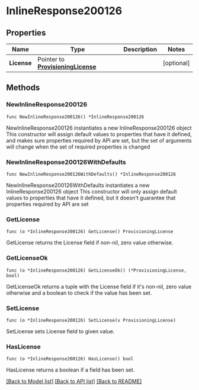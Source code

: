 # InlineResponse200126

## Properties

Name | Type | Description | Notes
------------ | ------------- | ------------- | -------------
**License** | Pointer to [**ProvisioningLicense**](provisioningLicense.md) |  | [optional] 

## Methods

### NewInlineResponse200126

`func NewInlineResponse200126() *InlineResponse200126`

NewInlineResponse200126 instantiates a new InlineResponse200126 object
This constructor will assign default values to properties that have it defined,
and makes sure properties required by API are set, but the set of arguments
will change when the set of required properties is changed

### NewInlineResponse200126WithDefaults

`func NewInlineResponse200126WithDefaults() *InlineResponse200126`

NewInlineResponse200126WithDefaults instantiates a new InlineResponse200126 object
This constructor will only assign default values to properties that have it defined,
but it doesn't guarantee that properties required by API are set

### GetLicense

`func (o *InlineResponse200126) GetLicense() ProvisioningLicense`

GetLicense returns the License field if non-nil, zero value otherwise.

### GetLicenseOk

`func (o *InlineResponse200126) GetLicenseOk() (*ProvisioningLicense, bool)`

GetLicenseOk returns a tuple with the License field if it's non-nil, zero value otherwise
and a boolean to check if the value has been set.

### SetLicense

`func (o *InlineResponse200126) SetLicense(v ProvisioningLicense)`

SetLicense sets License field to given value.

### HasLicense

`func (o *InlineResponse200126) HasLicense() bool`

HasLicense returns a boolean if a field has been set.


[[Back to Model list]](../README.md#documentation-for-models) [[Back to API list]](../README.md#documentation-for-api-endpoints) [[Back to README]](../README.md)


